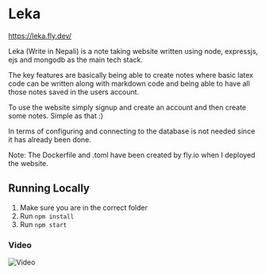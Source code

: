 # Leka

https://leka.fly.dev/

Leka (Write in Nepali) is a note taking website written using node, expressjs, ejs and mongodb as the main tech stack.

The key features are basically being able to create notes where basic latex code can be written along with markdown code and being able to have all those notes saved in the users account.

To use the website simply signup and create an account and then create some notes. Simple as that :)

In terms of configuring and connecting to the database is not needed since it has already been done.

Note: The Dockerfile and .toml have been created by fly.io when I deployed the website. 

## Running Locally

1. Make sure you are in the correct folder
2. Run `npm install`
3. Run `npm start`   
   
### Video
![Video](https://www.youtube.com/watch?v=Q_C86B9fphY&ab_channel=RoshanLamichhane)
